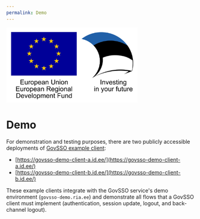 ```yaml
---
permalink: Demo
---
```


<img src='img/eu_regional_development_fund_horizontal.jpg' width="350" height="200" alt="European Union European Regional Development Fund"/>

# Demo

For demonstration and testing purposes, there are two publicly accessible deployments of [GovSSO example client](Example):

* [https://govsso-demo-client-a.id.ee/](https://govsso-demo-client-a.id.ee/)
* [https://govsso-demo-client-b.id.ee/](https://govsso-demo-client-b.id.ee/)

These example clients integrate with the GovSSO service's demo environment (`govsso-demo.ria.ee`) and demonstrate all flows that a GovSSO client must implement (authentication, session update, logout, and back-channel logout).
